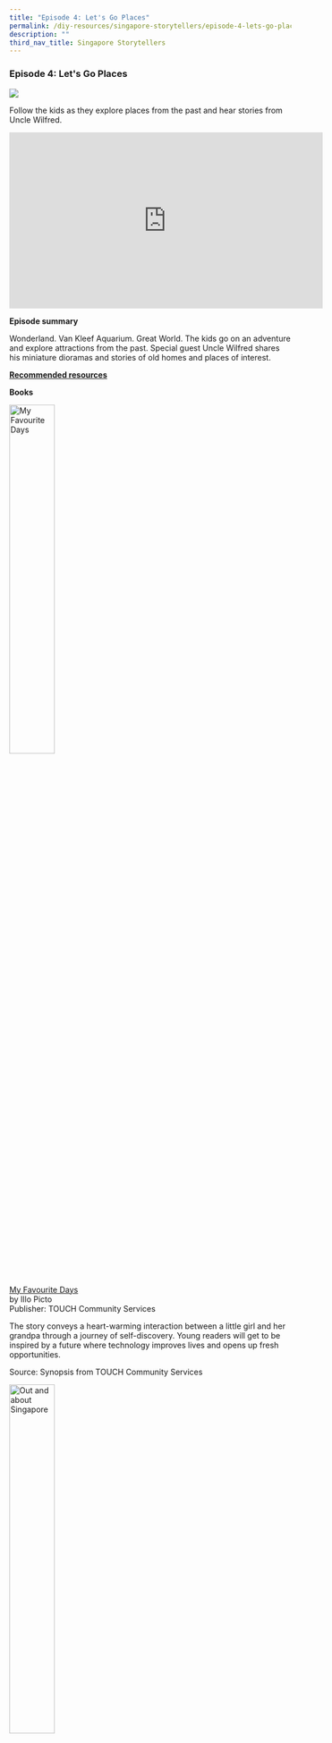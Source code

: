 ```yaml
---
title: "Episode 4: Let's Go Places"
permalink: /diy-resources/singapore-storytellers/episode-4-lets-go-places/
description: ""
third_nav_title: Singapore Storytellers
---
```

### **Episode 4: Let's Go Places**

![](/images/diyresources/sg_storyteller_banner.png)

Follow the kids as they explore places from the past and hear stories from Uncle Wilfred. 

<iframe width="560" height="315" src="https://www.youtube.com/embed/9_I9zUmJanc" title="YouTube video player" frameborder="0" allow="accelerometer; autoplay; clipboard-write; encrypted-media; gyroscope; picture-in-picture" allowfullscreen></iframe>


**Episode summary**<br>

Wonderland. Van Kleef Aquarium. Great World. The kids go on an adventure and explore attractions from the past. Special guest Uncle Wilfred shares his miniature dioramas and stories of old homes and places of interest. 

**<u>Recommended resources</u>**

**Books**

<img src="/images/diyresources/my_favourite_days.jpg" alt="My Favourite Days" style="width: 40%;">

[My Favourite Days](https://catalogue.nlb.gov.sg/cgi-bin/spydus.exe/ENQ/WPAC/BIBENQ?SETLVL=1&BRN=205538914) <br>
by Illo Picto <br>
Publisher: TOUCH Community Services

The story conveys a heart-warming interaction between a little girl and her grandpa through a journey of self-discovery. Young readers will get to be inspired by a future where technology improves lives and opens up fresh opportunities.

Source: Synopsis from TOUCH Community Services

<img src="/images/diyresources/out_and_about_singapore_v2.jpg" alt="Out and about Singapore" style="width: 40%;">

[Out & About in Singapore](https://catalogue.nlb.gov.sg/cgi-bin/spydus.exe/ENQ/WPAC/BIBENQ?SETLVL=1&BRN=203986850) <br>
by Melanie Lee <br>
Publisher: Marshall Cavendish Editions

With *Out & About in Singapore*, young readers go on a fun and colourful tour around Singapore through the evocative hand-drawn illustrations of Singaporean artist William Sim. The book starts out with Singapore’s origin story, followed by captivating “tours” around the Civic District, Chinatown, Kampong Glam and Little India. Popular spots such as Marina Bay Sands, Singapore Botanic Gardens, Sentosa and Gardens by the Bay are explored as well. 

Some related craft activities are thrown in as well just for the fun of it! This book is for children between 7 and 12 years old.

Source: Synopsis from Marshall Cavendish International

<img src="/images/diyresources/rosie_and_the_mamak_shop.png" alt="Rosie and the Mamak Shop" style="width: 40%;">

[Rosie and the Mamak shop](https://catalogue.nlb.gov.sg/cgi-bin/spydus.exe/ENQ/WPAC/BIBENQ?SETLVL=1&BRN=205552189) <br>
by Rachelyn Gordon <br>
Publisher: Rachelyn Gordon

Rosie loves the Mamak shop uncle and the *kentang* curry puffs Amma buys for her every morning. Then one morning, the Mamak shop is closed. Where is the Mamak shop uncle? What has happened to him? Will Rosie get to see him and eat *kentang* curry puffs again?

Source: Synopsis from book cover

**<u>Curated resources</u>**

**Blast from the Past**<br>
[Kampung Spirit](https://www.nas.gov.sg/archivesonline/blastfromthepast/kampungspirit) <br>
An important part of Singapore’s treasured heritage, the *kampung* (Malay for rural villages) spirit refers to a sense of community and solidarity. It was not uncommon for people to readily offer their neighbours food, help and support.   

**Off the Record**<br>
[Singapore Miniature Zoo, 1950s - 1960s](https://corporate.nas.gov.sg/media/collections-and-research/singaporeminiaturezoo) <br>
Did you know that there were once about six private zoos in Singapore?

[Great World Amusement Park, 1950s](https://corporate.nas.gov.sg/media/collections-and-research/greatworld) <br>
One of the three known amusements parks of Singapore of yesteryear, find out what attractions the Great World Amusement Park was known for back then. 

[Capitol Theatre, 1930s](https://corporate.nas.gov.sg/media/collections-and-research/capitoltheatre) <br>
Which movie stars promoted their movies at the Capitol Theatre when they were in town? 

**Singapore Infopedia**<br>
[Street *Wayang*](https://eresources.nlb.gov.sg/infopedia/articles/SIP_1218_2011-06-28.html) <br>
by Serene Cai <br>

*Wayang*, a Malay word meaning “a theatrical performance employing puppets or human dancers”, is also used to refer to Chinese street opera in Singapore, as well as other forms of opera such as *wayang kulit*. 


**Oral History Interviews**

[Oral History Interviewee with Richard Woon Kai Yin](https://www.nas.gov.sg/archivesonline/oral_history_interviews/interview/002908) <br>
Accession Number: 002908 <br>

Mr Richard Woon talks about the experience of watching movies with his friends at King's Theatre on Kim Tian Road, Tiong Bahru. He also shares his experiences at the Capitol and Odeon cinemas. He talks about the Great World amusement park and explains why it was popular back then. To listen to the interview, head on to reel/disc [2](https://www.nas.gov.sg/archivesonline/oral_history_interviews/record-details/10571053-115f-11e3-83d5-0050568939ad?keywords=002908&keywords-type=all) and [3](https://www.nas.gov.sg/archivesonline/oral_history_interviews/record-details/12fd3357-115f-11e3-83d5-0050568939ad?keywords=002908&keywords-type=all).

[Oral History Interviewee with Aloysius Leo De Conceicao](https://www.nas.gov.sg/archivesonline/oral_history_interviews/interview/002057) <br>
Accession Number: 002057 <br>

Mr Aloysius Leo De Conceicao talks about watching movies and trips to Happy World amusement park. He also describes the traditional games he played as a boy and talks about how Chinese temples would host *wayang* (Chinese street opera) performances during festivals. To listen to the interview, head on to reel/disc [2](https://www.nas.gov.sg/archivesonline/oral_history_interviews/record-details/e74a3f45-115f-11e3-83d5-0050568939ad?keywords=002057&keywords-type=all) and [5](https://www.nas.gov.sg/archivesonline/oral_history_interviews/record-details/51c79030-115e-11e3-83d5-0050568939ad?keywords=002057&keywords-type=all).

[Oral History Interviewee with Tan Wee Him](https://www.nas.gov.sg/archivesonline/oral_history_interviews/interview/003058) <br>
Accession Number: 003058

<br>Mr Tan Wee Him describes how Orchard Road was 
back then – where he and his friends hung out, 
the houses, the landmarks and where people would go for entertainment. Examples of entertainment venues include Lido Theatre and Barbarella, the first discotheque in Singapore. He also talks about the origin of the Malaya Cup and how important football matches used to be played at the Jalan Besar Stadium before they were moved to the National Stadium. To listen to the interview, head on to reel/disc [2](https://www.nas.gov.sg/archivesonline/oral_history_interviews/record-details/c5b8d5ce-1160-11e3-83d5-0050568939ad) & [7](https://www.nas.gov.sg/archivesonline/oral_history_interviews/record-details/ddfa8e5c-1160-11e3-83d5-0050568939ad).


**Audiovisual Recordings**<br>

[Programme Title: The People's Singapore 3: 1. The Polytechnic 2. Community Centres 3. The Aquarium](https://www.nas.gov.sg/archivesonline/audiovisual_records/record-details/457f6756-1164-11e3-83d5-0050568939ad) <br>
Accession No: 1982000304
<br>
Ministry of Culture, courtesy of the National Archives of Singapore <br>

Produced by the Ministry of Culture, this 1960 news magazine film features King George V Park, a popular park for picnickers and the Van Kleef Aquarium.

**Photographs**
<iframe src="https://nlb.ap.panopto.com/Panopto/Pages/Embed.aspx?id=f7352f89-20b7-4100-85f9-aea800712fd1&autoplay=false&offerviewer=true&showtitle=true&showbrand=true&captions=false&interactivity=all" height="405" width="720" style="border: 1px solid #464646;" allowfullscreen allow="autoplay"></iframe>



<b><a href="#top">Back to top</a></b>
